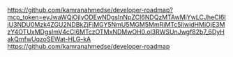 https://github.com/kamranahmedse/developer-roadmap?mcp_token=eyJwaWQiOjIyODEwNDgsInNpZCI6NDQzMTAwMjYwLCJheCI6IjU3NDU0Mzk4ZGU2NDBkZjFiMGY5NmU5MGM5MmRiMTc5IiwidHMiOjE3MzY4OTUxMDgsImV4cCI6MTczOTMxNDMwOH0.ol3RWSUnJwgf82b7_6DyHakQmfwUqzoSEWat-HLG-kA
https://github.com/kamranahmedse/developer-roadmap
